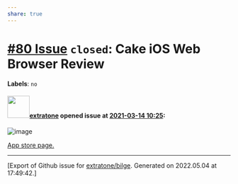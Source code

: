 ```yaml
---
share: true
---
```

# [\#80 Issue](https://github.com/extratone/bilge/issues/80) `closed`: Cake iOS Web Browser Review
**Labels**: `no`


#### <img src="https://avatars.githubusercontent.com/u/43663476?u=5047287ff0b8c3ce7f7e5858d204c9b3e57d8e44&v=4" width="50">[extratone](https://github.com/extratone) opened issue at [2021-03-14 10:25](https://github.com/extratone/bilge/issues/80):

![image](https://user-images.githubusercontent.com/43663476/111065044-9b8a9700-8485-11eb-8f7c-bcfac6c5ad41.png)

[App store page.](https://apps.apple.com/us/app/cake-web-browser/id1163553130)




-------------------------------------------------------------------------------



[Export of Github issue for [extratone/bilge](https://github.com/extratone/bilge). Generated on 2022.05.04 at 17:49:42.]
